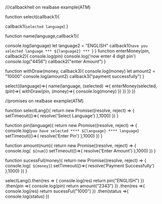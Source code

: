 ///callbackhell on realbase example(ATM)

function select(callback1){

callback1(`selected language`)
}

function name(language,callback1){

console.log(language)
let language2 = "ENGLISH"
callback1(`have you selected language *** ${language2} *** `)
}
function enterMoney(pin, callback2){
console.log(pin)
console.log('now enter 4 digit pin')
console.log("4456")
callback2("enter Amount")
}

function withDraw(money, callback3){
console.log(money)
let amount2 = "10000"
console.log(amount2)
callback3("payment successfully")
}

select((language)=>{
name(language, (selected) =>{
enterMoney(selected, (pin)=>{
withDraw(pin, (money)=>{
console.log(money)
})
})
})
})

//promises on realbase example(ATM)

function selectLang(){
return new Promise((resolve, reject) => {
setTimeout(()=>{
resolve('Select Language')
},1000)
})
}

function pin(language){
return new Promise((resolve, reject) => {
console.log(`you have selected **** ${language} **** language`)
setTimeout(()=>{
resolve('Enter Pin')
},1000)
})
}

function amount(num){
return new Promise((resolve, reject) => {
console.log(` ${num}`)
setTimeout(()=>{
resolve('Enter Amount')
},1000)
})
}

function sucessFul(money){
return new Promise((resolve, reject) => {
console.log(` ${money}`)
setTimeout(()=>{
resolve('Payment Successfully')
},1000)
})
}

selectLang().then(res => {
console.log(res)
return pin("ENGLISH")
})
.then(pin =>{
console.log(pin)
return amount("2343")
})
.then(res =>{
console.log(res)
return sucessFul("1000")
})
.then(status =>{
console.log(status)
})
